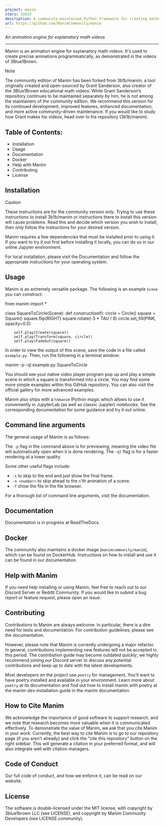 ```yaml
---
project: manim
stars: 31033
description: A community-maintained Python framework for creating mathematical animations. 
url: https://github.com/ManimCommunity/manim
---
```


  
  
  
  
_An animation engine for explanatory math videos_

* * *

Manim is an animation engine for explanatory math videos. It's used to create precise animations programmatically, as demonstrated in the videos of 3Blue1Brown.

Note

The community edition of Manim has been forked from 3b1b/manim, a tool originally created and open-sourced by Grant Sanderson, also creator of the 3Blue1Brown educational math videos. While Grant Sanderson’s repository continues to be maintained separately by him, he is not among the maintainers of the community edition. We recommend this version for its continued development, improved features, enhanced documentation, and more active community-driven maintenance. If you would like to study how Grant makes his videos, head over to his repository (3b1b/manim).

Table of Contents:
------------------

-   Installation
-   Usage
-   Documentation
-   Docker
-   Help with Manim
-   Contributing
-   License

Installation
------------

Caution

These instructions are for the community version _only_. Trying to use these instructions to install 3b1b/manim or instructions there to install this version will cause problems. Read this and decide which version you wish to install, then only follow the instructions for your desired version.

Manim requires a few dependencies that must be installed prior to using it. If you want to try it out first before installing it locally, you can do so in our online Jupyter environment.

For local installation, please visit the Documentation and follow the appropriate instructions for your operating system.

Usage
-----

Manim is an extremely versatile package. The following is an example `Scene` you can construct:

from manim import \*

class SquareToCircle(Scene):
    def construct(self):
        circle \= Circle()
        square \= Square()
        square.flip(RIGHT)
        square.rotate(\-3 \* TAU / 8)
        circle.set\_fill(PINK, opacity\=0.5)

        self.play(Create(square))
        self.play(Transform(square, circle))
        self.play(FadeOut(square))

In order to view the output of this scene, save the code in a file called `example.py`. Then, run the following in a terminal window:

manim -p -ql example.py SquareToCircle

You should see your native video player program pop up and play a simple scene in which a square is transformed into a circle. You may find some more simple examples within this GitHub repository. You can also visit the official gallery for more advanced examples.

Manim also ships with a `%%manim` IPython magic which allows to use it conveniently in JupyterLab (as well as classic Jupyter) notebooks. See the corresponding documentation for some guidance and try it out online.

Command line arguments
----------------------

The general usage of Manim is as follows:

The `-p` flag in the command above is for previewing, meaning the video file will automatically open when it is done rendering. The `-ql` flag is for a faster rendering at a lower quality.

Some other useful flags include:

-   `-s` to skip to the end and just show the final frame.
-   `-n <number>` to skip ahead to the `n`'th animation of a scene.
-   `-f` show the file in the file browser.

For a thorough list of command line arguments, visit the documentation.

Documentation
-------------

Documentation is in progress at ReadTheDocs.

Docker
------

The community also maintains a docker image (`manimcommunity/manim`), which can be found on DockerHub. Instructions on how to install and use it can be found in our documentation.

Help with Manim
---------------

If you need help installing or using Manim, feel free to reach out to our Discord Server or Reddit Community. If you would like to submit a bug report or feature request, please open an issue.

Contributing
------------

Contributions to Manim are always welcome. In particular, there is a dire need for tests and documentation. For contribution guidelines, please see the documentation.

However, please note that Manim is currently undergoing a major refactor. In general, contributions implementing new features will not be accepted in this period. The contribution guide may become outdated quickly; we highly recommend joining our Discord server to discuss any potential contributions and keep up to date with the latest developments.

Most developers on the project use `poetry` for management. You'll want to have poetry installed and available in your environment. Learn more about `poetry` at its documentation and find out how to install manim with poetry at the manim dev-installation guide in the manim documentation.

How to Cite Manim
-----------------

We acknowledge the importance of good software to support research, and we note that research becomes more valuable when it is communicated effectively. To demonstrate the value of Manim, we ask that you cite Manim in your work. Currently, the best way to cite Manim is to go to our repository page (if you aren't already) and click the "cite this repository" button on the right sidebar. This will generate a citation in your preferred format, and will also integrate well with citation managers.

Code of Conduct
---------------

Our full code of conduct, and how we enforce it, can be read on our website.

License
-------

The software is double-licensed under the MIT license, with copyright by 3blue1brown LLC (see LICENSE), and copyright by Manim Community Developers (see LICENSE.community).
